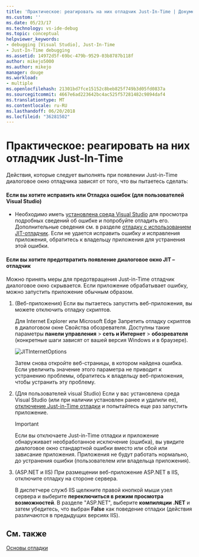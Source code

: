 ```yaml
---
title: 'Практическое: реагировать на них отладчик Just-In-Time | Документация Майкрософт'
ms.custom: ''
ms.date: 05/23/17
ms.technology: vs-ide-debug
ms.topic: conceptual
helpviewer_keywords:
- debugging [Visual Studio], Just-In-Time
- Just-In-Time debugging
ms.assetid: 14972d5f-69bc-479b-9529-03b8787b118f
author: mikejo5000
ms.author: mikejo
manager: douge
ms.workload:
- multiple
ms.openlocfilehash: 21301bd7fce15152c8beb825f749b3d05fd0837a
ms.sourcegitcommit: 4667e6ad223642bc4ac525f57281482c9894daf4
ms.translationtype: MT
ms.contentlocale: ru-RU
ms.lasthandoff: 06/20/2018
ms.locfileid: "36281502"
---
```

# <a name="how-to-respond-to-the-just-in-time-debugger"></a>Практическое: реагировать на них отладчик Just-In-Time

Действия, которые следует выполнять при появлении Just-in-Time диалоговое окно отладчика зависят от того, что вы пытаетесь сделать:

#### <a name="if-you-want-to-fix-or-debug-the-error-visual-studio-users"></a>Если вы хотите исправить или Отладка ошибок (для пользователей Visual Studio)

- Необходимо иметь [установлена среда Visual Studio](http://visualstudio.microsoft.com) для просмотра подробных сведений об ошибке и попробуйте отладить его. Дополнительные сведения см. в разделе [отладку с использованием JIT-отладчик](../debugger/debug-using-the-just-in-time-debugger.md). Если не удается исправить ошибку и исправления приложения, обратитесь к владельцу приложения для устранения этой ошибки.

#### <a name="if-you-want-to-prevent-the-just-in-time-debugger-dialog-box-from-appearing"></a>Если вы хотите предотвратить появление диалоговое окно JIT – отладчик

Можно принять меры для предотвращения Just-in-Time отладчик диалоговое окно скрывается. Если приложение обрабатывает ошибку, можно запустить приложение обычным образом.

1. (Веб-приложения) Если вы пытаетесь запустить веб-приложения, вы можете отключить отладку скриптов.

    Для Internet Explorer или Microsoft Edge Запретить отладку скриптов в диалоговом окне Свойства обозревателя. Доступны такие параметры **панели управления** > **сеть и Интернет** > **обозревателя** (конкретные шаги зависят от вашей версия Windows и в браузере).

    ![JITInternetOptions](../debugger/media/jitinternetoptions.png "JITInternetOptions")

    Затем снова откройте веб-страницы, в котором найдена ошибка. Если увеличить значение этого параметра не приводит к устранению проблемы, обратитесь к владельцу веб-приложения, чтобы устранить эту проблему.

3. (Для пользователей visual Studio) Если у вас установлена среда Visual Studio (или при наличии установлен ранее и удалили ее), [отключение Just-in-Time отладки](../debugger/debug-using-the-just-in-time-debugger.md) и попытайтесь еще раз запустить приложение.

    > [!IMPORTANT]
    > Если вы отключаете Just-in-Time отладки и приложение обнаруживает необработанное исключение (ошибка), вы увидите диалоговое окно стандартной ошибки вместо или сбой или зависание приложения. Приложения не будут работать нормально, до устранения ошибки (пользователем или владельца приложения).

2. (ASP.NET и IIS) При размещении веб-приложение ASP.NET в IIS, отключите отладку на стороне сервера.

    В диспетчере служб IIS щелкните правой кнопкой мыши узел сервера и выберите **переключиться в режим просмотра возможностей**. В разделе "ASP.NET", выберите **компиляции .NET** и затем убедитесь, что выбран **False** как поведение отладки (действия различаются в предыдущих версиях IIS).

## <a name="see-also"></a>См. также
 [Основы отладки](../debugger/debugger-basics.md)
